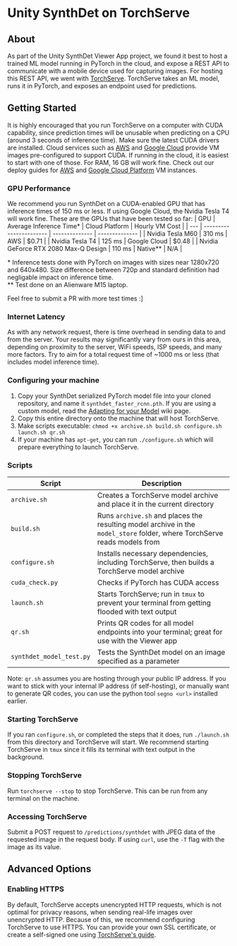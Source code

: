 # Unity SynthDet on TorchServe

## About
As part of the Unity SynthDet Viewer App project, we found it best to host a trained ML model running in PyTorch in the cloud, and expose a REST API to communicate with a mobile device used for capturing images. For hosting this REST API, we went with [TorchServe](https://github.com/pytorch/serve). TorchServe takes an ML model, runs it in PyTorch, and exposes an endpoint used for predictions.

## Getting Started
It is highly encouraged that you run TorchServe on a computer with CUDA capability, since prediction times will be unusable when predicting on a CPU (around 3 seconds of inference time). Make sure the latest CUDA drivers are installed. Cloud services such as [AWS](https://aws.amazon.com/marketplace/pp/Amazon-Web-Services-Deep-Learning-AMI-Ubuntu-1604/B077GCH38C) and [Google Cloud](https://console.cloud.google.com/marketplace/details/click-to-deploy-images/deeplearning) provide VM images pre-configured to support CUDA. If running in the cloud, it is easiest to start with one of those. For RAM, 16 GB will work fine. Check out our deploy guides for [AWS](https://github.com/Unity-Technologies/perception-synthdet-torchserve/wiki/Deploying-a-CUDA-enabled-AWS-VM-Instance) and [Google Cloud Platform](https://github.com/Unity-Technologies/perception-synthdet-torchserve/wiki/Deploying-a-CUDA-enabled-GCP-VM-Instance) VM instances.

### GPU Performance
We recommend you run SynthDet on a CUDA-enabled GPU that has inference times of 150 ms or less. If using Google Cloud, the Nvidia Tesla T4 will work fine. These are the GPUs that have been tested so far:
| GPU | Average Inference Time\* | Cloud Platform | Hourly VM Cost |
| --- | ----------------------- | -------------- | -------------- |
| Nvidia Tesla M60 | 310 ms | AWS | $0.71 |
| Nvidia Tesla T4 | 125 ms | Google Cloud | $0.48 |
| Nvidia GeForce RTX 2080 Max-Q Design | 110 ms | Native\*\* | N/A |

\* Inference tests done with PyTorch on images with sizes near 1280x720 and 640x480. Size difference between 720p and standard definition had negligable impact on inference time.
<br/>
\*\* Test done on an Alienware M15 laptop.

Feel free to submit a PR with more test times :]

### Internet Latency
As with any network request, there is time overhead in sending data to and from the server. Your results may significantly vary from ours in this area, depending on proximity to the server, WiFi speeds, ISP speeds, and many more factors. Try to aim for a total request time of ~1000 ms or less (that includes model inference time).

### Configuring your machine
1. Copy your SynthDet serialized PyTorch model file into your cloned repository, and name it `synthdet_faster_rcnn.pth`. If you are using a custom model, read the [Adapting for your Model](https://github.com/Unity-Technologies/perception-synthdet-torchserve/wiki/Adapting-for-your-Model) wiki page.
2. Copy this entire directory onto the machine that will host TorchServe.
3. Make scripts executable: `chmod +x archive.sh build.sh configure.sh launch.sh qr.sh`
4. If your machine has `apt-get`, you can run `./configure.sh` which will prepare everything to launch TorchServe.

### Scripts

| Script | Description |
| ------ | ----------- |
| `archive.sh` | Creates a TorchServe model archive and place it in the current directory |
| `build.sh` | Runs `archive.sh` and places the resulting model archive in the `model_store` folder, where TorchServe reads models from |
| `configure.sh` | Installs necessary dependencies, including TorchServe, then builds a TorchServe model archive |
| `cuda_check.py` | Checks if PyTorch has CUDA access |
| `launch.sh` | Starts TorchServe; run in `tmux` to prevent your terminal from getting flooded with text output |
| `qr.sh` | Prints QR codes for all model endpoints into your terminal; great for use with the Viewer app |
| `synthdet_model_test.py` | Tests the SynthDet model on an image specified as a parameter |

Note: `qr.sh` assumes you are hosting through your public IP address. If you want to stick with your internal IP address (if self-hosting), or manually want to generate QR codes, you can use the python tool `segno <url>` installed earlier.

### Starting TorchServe
If you ran `configure.sh`, or completed the steps that it does, run `./launch.sh` from this directory and TorchServe will start. We recommend starting TorchServe in `tmux` since it fills its terminal with text output in the background.

### Stopping TorchServe
Run `torchserve --stop` to stop TorchServe. This can be run from any terminal on the machine.

### Accessing TorchServe
Submit a POST request to `/predictions/synthdet` with JPEG data of the requested image in the request body. If using `curl`, use the `-T` flag with the image as its value.

## Advanced Options
### Enabling HTTPS
By default, TorchServe accepts unencrypted HTTP requests, which is not optimal for privacy reasons, when sending real-life images over unencrypted HTTP. Because of this, we recommend configuring TorchServe to use HTTPS. You can provide your own SSL certificate, or create a self-signed one using [TorchServe's guide](https://pytorch.org/serve/configuration.html#id3).
